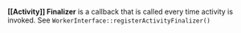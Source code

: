 **[[Activity]] Finalizer** is a callback that is called every time activity is invoked. See `WorkerInterface::registerActivityFinalizer()`
